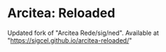 # Arcitea: Reloaded
Updated fork of "Arcitea Rede/sig/ned".
Available at "https://sigcel.github.io/arcitea-reloaded/"
